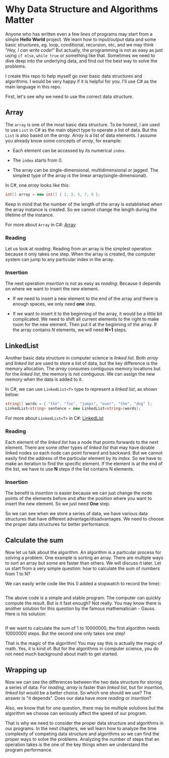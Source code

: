 # Why Data Structure and Algorithms Matter

Anyone who has written even a few lines of programs may start from a simple **Hello World** project. We learn how to input/output data and some basic structures, eg. loop, conditional, recursion, etc, and we may think “*Hey, I can write code!*” But actually, the programming is not as easy as just using `if else`, `while true` or something like that. Sometimes we need to dive deep into the underlying data, and find out the best way to solve the problems.

I create this repo to help myself go over basic data structures and algorithms. I would be very happy if it is helpful for you. I'll use C# as the main language in this repo.

First, let's see why we need to use the correct data structure.

## Array

The `array` is one of the most basic data structure. To be honest, I am used to use `List` in C# as the main object type to operate a list of data. But the `List` is also based on the *array*. *Array* is a list of data elements. I assume you already know some concepts of *array*, for example:

* Each element can be accessed by its numerical `index`.

* The `index` starts from 0.

* The array can be single-dimensional, multidimensional or jagged. The simplest type of the array is the linear array(single-dimensional).

In C#, one *array* looks like this:

```csharp
int[] array = new int[] { 1, 3, 5, 7, 9 };
```

Keep in mind that the number of the length of the array is established when the array instance is created. So we cannot change the length during the lifetime of the instance.

For more about `Array` in C#: [Array](https://docs.microsoft.com/en-us/dotnet/api/system.array?view=netcore-3.1)

### Reading

Let us look at *reading*. Reading from an array is the simplest operation because it only takes one step. When the array is created, the computer system can jump to any particular index in the array.

### Insertion

The next operation *insertion* is not as easy as *reading*. Because it depends on where we want to insert the new element.

* If we need to insert a new element to the end of the array and there is enough spaces, we only need **one** step.

* If we want to insert it to the beginning of the array, it would be a little bit complicated. We need to shift all current elements to the right to make room for the new element. Then put it at the beginning of the array. If the array contains *N* elements, we will need **N+1** steps.

## LinkedList

Another basic data structure in computer science is *linked list*. Both *array* and *linked list* are used to store a list of data, but the key difference is the memory allocation. The *array* consumes contiguous memory locations but for the *linked list*, the memory is not contiguous. We can assign the new memory when the data is added to it.

In C#, we can use `LinkedList<T>` type to represent a *linked list*, as shown below:

```csharp
string[] words = { "the", "fox", "jumps", "over", "the", "dog" };
LinkedList<string> sentence = new LinkedList<string>(words);
```

For more about `LinkedList<T>` in C#: [LinkedList](https://docs.microsoft.com/en-us/dotnet/api/system.collections.generic.linkedlist-1?view=netcore-3.1)

### Reading

Each element of the *linked list* has a node that points forwards to the next element. There are some other types of *linked list* that may have double linked nodes so each node can point forward and backward. But we cannot easily find the address of the particular element by its *index*. So we have to make an iteration to find the specific element. If the element is at the end of the list, we have to use **N** steps if the list contains N elements.

### Insertion

The benefit is *insertion* is easier because we can just change the node points of the elements before and after the position where you want to insert the new element. So we just need **One** step.

So we can see when we store a series of data, we have various data structures that have different advantage/disadvantages. We need to choose the proper data structures for better performance.

## Calculate the sum

Now let us talk about the algorithm. An algorithm is a particular process for solving a problem. One example is  sorting an array. There are multiple ways to sort an array but some are faster than others. We will discuss it later. Let us start from a very simple question: how to calculate the sum of numbers from 1 to N?

We can easily write code like this (I added a stopwatch to record the time):

``` cs --region calculate-sum-naive --source-file ../../src/FunCoding.LearnCSharpAlgorithms/Warmup/CalculateSum.cs --project ../../src/FunCoding.LearnCSharpAlgorithms/FunCoding.LearnCSharpAlgorithms.csproj

```

The above code is a simple and stable program. The computer can quickly compute the result. But is it fast enough? Not really. You may know there is another solution for this question by the famous mathematician - Gauss. Here is his solution:

``` cs --region calculate-sum-by-gauss --source-file ../../src/FunCoding.LearnCSharpAlgorithms/Warmup/CalculateSum.cs --project ../../src/FunCoding.LearnCSharpAlgorithms/FunCoding.LearnCSharpAlgorithms.csproj

```

If we want to calculate the sum of 1 to 10000000, the first algorithm needs 10000000 steps. But the second one only takes one step!

That is the magic of the algorithm! You may say this is actually the magic of math. Yes, it is kind of. But for the algorithms in computer science, you do not need much background about math to get started. 

## Wrapping up

Now we can see the differences between the two data structure for storing a series of data: For *reading*, *array* is faster than *linked list*, but for *insertion*, *linked list* would be a better choice. So which one should we use? The answer is "it depends". Does our data have more *reading* or *insertion*?

Also, we know that for one question, there may be multiple solutions but the algorithm we choose can seriously affect the speed of our program.

That is why we need to consider the proper data structure and algorithms in our programs. In the next chapters, we will learn how to analyze the time complexity of competing data structure and algorithms so we can find the proper ways to solve the problems. Analyzing the number of steps that an operation takes is the one of the key things when we understand the program performance.